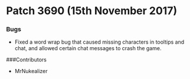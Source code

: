 # Patch 3690 (15th November 2017)

### Bugs

- Fixed a word wrap bug that caused missing characters in tooltips and chat, and allowed certain chat messages to crash the game.

###Contributors

- MrNukealizer
